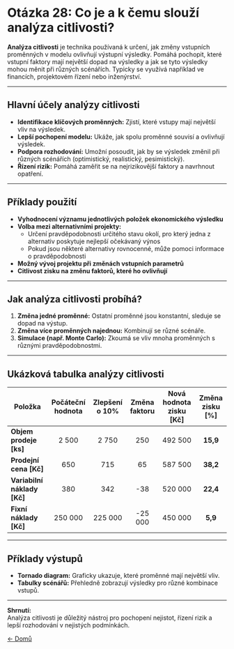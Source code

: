 # Otázka 28: Co je a k čemu slouží analýza citlivosti?

**Analýza citlivosti** je technika používaná k určení, jak změny vstupních proměnných v modelu ovlivňují výstupní výsledky. Pomáhá pochopit, které vstupní faktory mají největší dopad na výsledky a jak se tyto výsledky mohou měnit při různých scénářích. Typicky se využívá například ve financích, projektovém řízení nebo inženýrství.

---

## Hlavní účely analýzy citlivosti

- **Identifikace klíčových proměnných:** Zjistí, které vstupy mají největší vliv na výsledek.
- **Lepší pochopení modelu:** Ukáže, jak spolu proměnné souvisí a ovlivňují výsledek.
- **Podpora rozhodování:** Umožní posoudit, jak by se výsledek změnil při různých scénářích (optimistický, realistický, pesimistický).
- **Řízení rizik:** Pomáhá zaměřit se na nejrizikovější faktory a navrhnout opatření.

---

## Příklady použití

- **Vyhodnocení významu jednotlivých položek ekonomického výsledku**
- **Volba mezi alternativními projekty:**  
    - Určení pravděpodobnosti určitého stavu okolí, pro který jedna z alternativ poskytuje nejlepší očekávaný výnos  
    - Pokud jsou některé alternativy rovnocenné, může pomoci informace o pravděpodobnosti
- **Možný vývoj projektu při změnách vstupních parametrů**
- **Citlivost zisku na změnu faktorů, které ho ovlivňují**

---

## Jak analýza citlivosti probíhá?

1. **Změna jedné proměnné:** Ostatní proměnné jsou konstantní, sleduje se dopad na výstup.
2. **Změna více proměnných najednou:** Kombinují se různé scénáře.
3. **Simulace (např. Monte Carlo):** Zkoumá se vliv mnoha proměnných s různými pravděpodobnostmi.

---

## Ukázková tabulka analýzy citlivosti

| Položka                | Počáteční hodnota | Zlepšení o 10% | Změna faktoru | Nová hodnota zisku [Kč] | Změna zisku [%] |
|------------------------|:----------------:|:--------------:|:-------------:|:-----------------------:|:---------------:|
| **Objem prodeje [ks]** |      2 500       |     2 750      |     250       |        492 500          |     **15,9**    |
| **Prodejní cena [Kč]** |       650        |      715       |      65       |        587 500          |     **38,2**    |
| **Variabilní náklady [Kč]** |    380    |      342       |     -38       |        520 000          |     **22,4**    |
| **Fixní náklady [Kč]** |    250 000       |   225 000      |   -25 000     |        450 000          |     **5,9**     |

---

## Příklady výstupů

- **Tornado diagram:** Graficky ukazuje, které proměnné mají největší vliv.
- **Tabulky scénářů:** Přehledně zobrazují výsledky pro různé kombinace vstupů.

---

**Shrnutí:**  
Analýza citlivosti je důležitý nástroj pro pochopení nejistot, řízení rizik a lepší rozhodování v nejistých podmínkách.

[<- Domů](../../README.md)